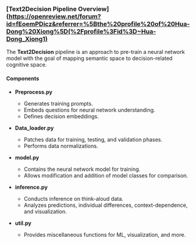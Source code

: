 ### [Text2Decision Pipeline Overview](https://openreview.net/forum?id=fEoemPDicz&referrer=%5Bthe%20profile%20of%20Hua-Dong%20Xiong%5D(%2Fprofile%3Fid%3D~Hua-Dong_Xiong1)

The **Text2Decision** pipeline is an approach to pre-train a neural network model with the goal of mapping semantic space to decision-related cognitive space.

#### Components

- **Preprocess.py**
  - Generates training prompts.
  - Embeds questions for neural network understanding.
  - Defines decision embeddings.

- **Data_loader.py**
  - Patches data for training, testing, and validation phases.
  - Performs data normalizations.

- **model.py**
  - Contains the neural network model for training.
  - Allows modification and addition of model classes for comparison.

- **inference.py**
  - Conducts inference on think-aloud data.
  - Analyzes predictions, individual differences, context-dependence, and visualization.

- **util.py**
  - Provides miscellaneous functions for ML, visualization, and more.
